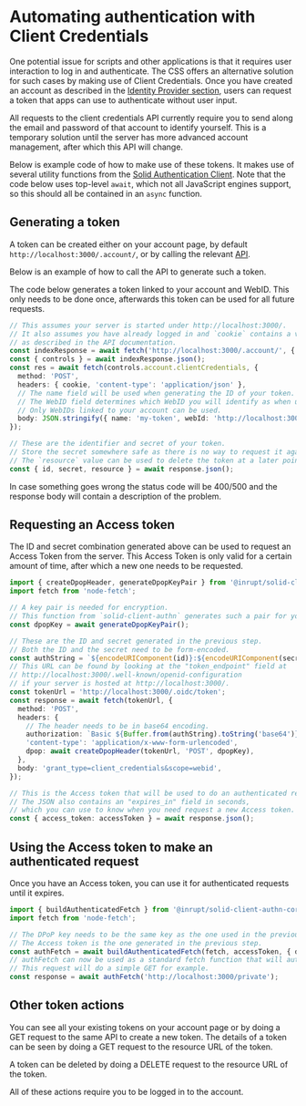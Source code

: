 # Automating authentication with Client Credentials

One potential issue for scripts and other applications is that it requires user interaction to log in and authenticate.
The CSS offers an alternative solution for such cases by making use of Client Credentials.
Once you have created an account as described in the [Identity Provider section](identity-provider.md),
users can request a token that apps can use to authenticate without user input.

All requests to the client credentials API currently require you
to send along the email and password of that account to identify yourself.
This is a temporary solution until the server has more advanced account management,
after which this API will change.

Below is example code of how to make use of these tokens.
It makes use of several utility functions from the
[Solid Authentication Client](https://github.com/inrupt/solid-client-authn-js).
Note that the code below uses top-level `await`, which not all JavaScript engines support,
so this should all be contained in an `async` function.

## Generating a token

A token can be created either on your account page, by default `http://localhost:3000/.account/`,
or by calling the relevant [API](account/json-api.md#controlsaccountclientcredentials).

Below is an example of how to call the API to generate such a token.

The code below generates a token linked to your account and WebID.
This only needs to be done once, afterwards this token can be used for all future requests.

```ts
// This assumes your server is started under http://localhost:3000/.
// It also assumes you have already logged in and `cookie` contains a valid cookie header
// as described in the API documentation.
const indexResponse = await fetch('http://localhost:3000/.account/', { headers: { cookie }});
const { controls } = await indexResponse.json();
const res = await fetch(controls.account.clientCredentials, {
  method: 'POST',
  headers: { cookie, 'content-type': 'application/json' },
  // The name field will be used when generating the ID of your token.
  // The WebID field determines which WebID you will identify as when using the token.
  // Only WebIDs linked to your account can be used.
  body: JSON.stringify({ name: 'my-token', webId: 'http://localhost:3000/my-pod/card#me' }),
});

// These are the identifier and secret of your token.
// Store the secret somewhere safe as there is no way to request it again from the server!
// The `resource` value can be used to delete the token at a later point in time.
const { id, secret, resource } = await response.json();
```

In case something goes wrong the status code will be 400/500
and the response body will contain a description of the problem.

## Requesting an Access token

The ID and secret combination generated above can be used to request an Access Token from the server.
This Access Token is only valid for a certain amount of time, after which a new one needs to be requested.

```ts
import { createDpopHeader, generateDpopKeyPair } from '@inrupt/solid-client-authn-core';
import fetch from 'node-fetch';

// A key pair is needed for encryption.
// This function from `solid-client-authn` generates such a pair for you.
const dpopKey = await generateDpopKeyPair();

// These are the ID and secret generated in the previous step.
// Both the ID and the secret need to be form-encoded.
const authString = `${encodeURIComponent(id)}:${encodeURIComponent(secret)}`;
// This URL can be found by looking at the "token_endpoint" field at
// http://localhost:3000/.well-known/openid-configuration
// if your server is hosted at http://localhost:3000/.
const tokenUrl = 'http://localhost:3000/.oidc/token';
const response = await fetch(tokenUrl, {
  method: 'POST',
  headers: {
    // The header needs to be in base64 encoding.
    authorization: `Basic ${Buffer.from(authString).toString('base64')}`,
    'content-type': 'application/x-www-form-urlencoded',
    dpop: await createDpopHeader(tokenUrl, 'POST', dpopKey),
  },
  body: 'grant_type=client_credentials&scope=webid',
});

// This is the Access token that will be used to do an authenticated request to the server.
// The JSON also contains an "expires_in" field in seconds,
// which you can use to know when you need request a new Access token.
const { access_token: accessToken } = await response.json();
```

## Using the Access token to make an authenticated request

Once you have an Access token, you can use it for authenticated requests until it expires.

```ts
import { buildAuthenticatedFetch } from '@inrupt/solid-client-authn-core';
import fetch from 'node-fetch';

// The DPoP key needs to be the same key as the one used in the previous step.
// The Access token is the one generated in the previous step.
const authFetch = await buildAuthenticatedFetch(fetch, accessToken, { dpopKey });
// authFetch can now be used as a standard fetch function that will authenticate as your WebID.
// This request will do a simple GET for example.
const response = await authFetch('http://localhost:3000/private');
```

## Other token actions

You can see all your existing tokens on your account page
or by doing a GET request to the same API to create a new token.
The details of a token can be seen by doing a GET request to the resource URL of the token.

A token can be deleted by doing a DELETE request to the resource URL of the token.

All of these actions require you to be logged in to the account.
